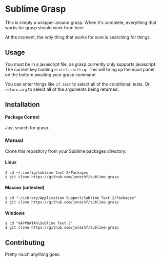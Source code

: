 # Sublime Grasp

This is simply a wrapper around grasp.
When it's complete, everything that works for grasp should work from here.

At the moment, the only thing that works for sure is searching for things.

## Usage

You must be in a javascript file, as grasp currently only supports javascript.
The current key binding is `ctrl`+`shift`+`g`.
This will bring up the input panel on the bottom awaiting your grasp command.

You can enter things like `if.test` to select all of the conditional tests.
Or `return.arg` to select all of the arguments being returned.

## Installation

#### Package Control

Just search for grasp.

### Manual

Clone this repository from your Sublime packages directory:

#### Linux

```
$ cd ~/.config/sublime-text-2/Packages
$ git clone https://github.com/joneshf/sublime-grasp
```

#### Macosx (untested)

```
$ cd "~/Library/Application Support/Sublime Text 2/Packages"
$ git clone https://github.com/joneshf/sublime-grasp
```

#### Windows

```
$ cd "%APPDATA%\Sublime Text 2"
$ git clone https://github.com/joneshf/sublime-grasp
```

## Contributing

Pretty much anything goes.